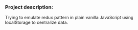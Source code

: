 ### Project description:

Trying to emulate redux pattern in plain vanilla JavaScript using localStorage to centralize data.